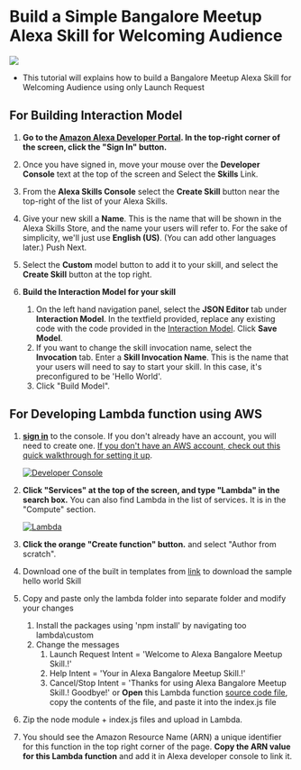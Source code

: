# Build a Simple Bangalore Meetup Alexa Skill for Welcoming Audience
<img src="https://m.media-amazon.com/images/G/01/mobile-apps/dex/alexa/alexa-skills-kit/tutorials/quiz-game/header._TTH_.png" />

- This tutorial will explains how to build a Bangalore Meetup Alexa Skill for Welcoming Audience using only Launch Request

## For Building Interaction Model
1.  **Go to the [Amazon Alexa Developer Portal](http://developer.amazon.com/alexa?&sc_category=Owned&sc_channel=RD&sc_campaign=Evangelism2018&sc_publisher=github&sc_content=Survey&sc_detail=hello-world-nodejs-V2_GUI-1&sc_funnel=Convert&sc_country=WW&sc_medium=Owned_RD_Evangelism2018_github_Survey_hello-world-nodejs-V2_GUI-1_Convert_WW_beginnersdevs&sc_segment=beginnersdevs).  In the top-right corner of the screen, click the "Sign In" button.**

2.  Once you have signed in, move your mouse over the **Developer Console** text at the top of the screen and Select the **Skills** Link.

3.  From the **Alexa Skills Console** select the **Create Skill** button near the top-right of the list of your Alexa Skills.

4. Give your new skill a **Name**. This is the name that will be shown in the Alexa Skills Store, and the name your users will refer to.  For the sake of simplicity, we'll just use **English (US)**.  (You can add other languages later.)  Push Next.

5. Select the **Custom** model button to add it to your skill, and select the **Create Skill** button at the top right.

6. **Build the Interaction Model for your skill**
    1. On the left hand navigation panel, select the **JSON Editor** tab under **Interaction Model**. In the textfield provided, replace any existing code with the code provided in the [Interaction Model](./models/en-US.json).  Click **Save Model**.
    2. If you want to change the skill invocation name, select the **Invocation** tab. Enter a **Skill Invocation Name**. This is the name that your users will need to say to start your skill.  In this case, it's preconfigured to be 'Hello World'.
    3. Click "Build Model".

## For Developing Lambda function using AWS
1.  **[sign in](http://aws.amazon.com)** to the console. If you don't already have an account, you will need to create one.  [If you don't have an AWS account, check out this quick walkthrough for setting it up](https://github.com/alexa/alexa-cookbook/tree/master/aws/set-up-aws.md).

    [![Developer Console](https://m.media-amazon.com/images/G/01/mobile-apps/dex/alexa/alexa-skills-kit/tutorials/general/2-1-sign-in-to-the-console._TTH_.png)](https://console.aws.amazon.com/console/home)

2.  **Click "Services" at the top of the screen, and type "Lambda" in the search box.**  You can also find Lambda in the list of services.  It is in the "Compute" section.

    [![Lambda](https://m.media-amazon.com/images/G/01/mobile-apps/dex/alexa/alexa-skills-kit/tutorials/general/2-2-services-lambda._TTH_.png)](https://console.aws.amazon.com/lambda/home)

3. **Click the orange "Create function" button.** and select "Author from scratch".

4. Download one of the built in templates from [link](https://github.com/alexa/skill-sample-nodejs-hello-world) to download the sample hello world Skill
	
5. Copy and paste only the lambda folder into separate folder and modify your changes
    1. Install the packages using 'npm install' by navigating too lambda\custom
    2. Change the messages
        1. Launch Request Intent = 'Welcome to Alexa Bangalore Meetup Skill.!'
        2. Help Intent = 'Your in Alexa Bangalore Meetup Skill.!'
        3. Cancel/Stop Intent = 'Thanks for using Alexa Bangalore Meetup Skill.! Goodbye!'
 or **Open** this Lambda function [source code file](./lambda/custom/index.js), copy the contents of the file, and paste it into the index.js file
6. Zip the node module + index.js files and upload in Lambda.
7. You should see the Amazon Resource Name (ARN) a unique identifier for this function in the top right corner of the page. **Copy the ARN value for this Lambda function** and add it in Alexa developer console to link it.
